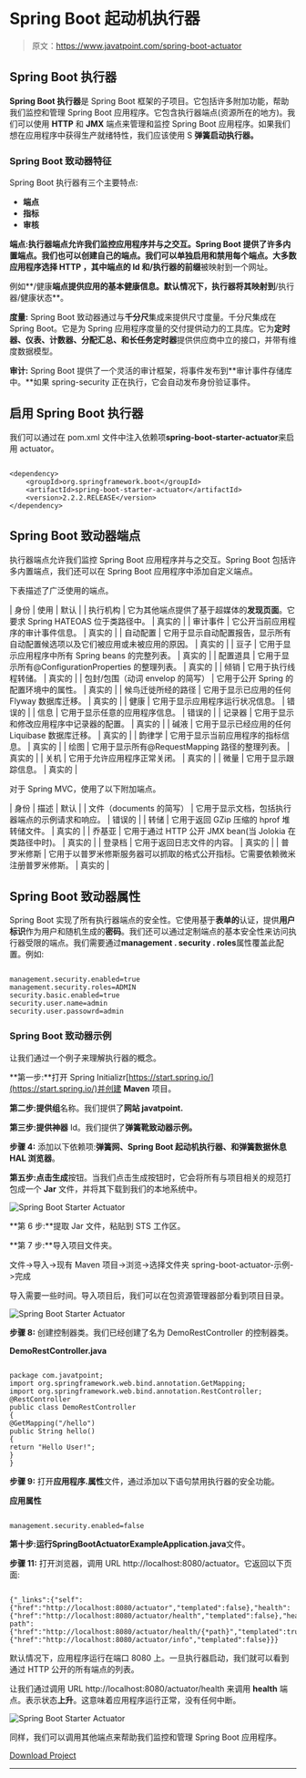 # Spring Boot 起动机执行器

> 原文：<https://www.javatpoint.com/spring-boot-actuator>

## Spring Boot 执行器

**Spring Boot 执行器**是 Spring Boot 框架的子项目。它包括许多附加功能，帮助我们监控和管理 Spring Boot 应用程序。它包含执行器端点(资源所在的地方)。我们可以使用 **HTTP** 和 **JMX** 端点来管理和监控 Spring Boot 应用程序。如果我们想在应用程序中获得生产就绪特性，我们应该使用 S **弹簧启动执行器。**

### Spring Boot 致动器特征

Spring Boot 执行器有三个主要特点:

*   **端点**
*   **指标**
*   **审核**

**端点:**执行器端点允许我们监控应用程序并与之交互。Spring Boot 提供了许多内置端点。我们也可以创建自己的端点。我们可以单独启用和禁用每个端点。大多数应用程序选择 **HTTP** ，其中端点的 Id 和**/执行器的前缀**被映射到一个网址。

例如**/健康**端点提供应用的基本健康信息。默认情况下，执行器将其映射到**/执行器/健康状态**。

**度量:** Spring Boot 致动器通过与**千分尺**集成来提供尺寸度量。千分尺集成在 Spring Boot。它是为 Spring 应用程序度量的交付提供动力的工具库。它为**定时器、仪表、计数器、分配汇总、**和**长任务定时器**提供供应商中立的接口，并带有维度数据模型。

**审计:** Spring Boot 提供了一个灵活的审计框架，将事件发布到**审计事件存储库中。**如果 spring-security 正在执行，它会自动发布身份验证事件。

## 启用 Spring Boot 执行器

我们可以通过在 pom.xml 文件中注入依赖项**spring-boot-starter-actuator**来启用 actuator。

```

<dependency>
    <groupId>org.springframework.boot</groupId>
    <artifactId>spring-boot-starter-actuator</artifactId>
    <version>2.2.2.RELEASE</version>
</dependency>

```

## Spring Boot 致动器端点

执行器端点允许我们监控 Spring Boot 应用程序并与之交互。Spring Boot 包括许多内置端点，我们还可以在 Spring Boot 应用程序中添加自定义端点。

下表描述了广泛使用的端点。

| 身份 | 使用 | 默认 |
| 执行机构 | 它为其他端点提供了基于超媒体的**发现页面**。它要求 Spring HATEOAS 位于类路径中。 | 真实的 |
| 审计事件 | 它公开当前应用程序的审计事件信息。 | 真实的 |
| 自动配置 | 它用于显示自动配置报告，显示所有自动配置候选项以及它们被应用或未被应用的原因。 | 真实的 |
| 豆子 | 它用于显示应用程序中所有 Spring beans 的完整列表。 | 真实的 |
| 配置道具 | 它用于显示所有@ConfigurationProperties 的整理列表。 | 真实的 |
| 倾销 | 它用于执行线程转储。 | 真实的 |
| 包封/包围（动词 envelop 的简写） | 它用于公开 Spring 的配置环境中的属性。 | 真实的 |
| 候鸟迁徙所经的路径 | 它用于显示已应用的任何 Flyway 数据库迁移。 | 真实的 |
| 健康 | 它用于显示应用程序运行状况信息。 | 错误的 |
| 信息 | 它用于显示任意的应用程序信息。 | 错误的 |
| 记录器 | 它用于显示和修改应用程序中记录器的配置。 | 真实的 |
| 碱液 | 它用于显示已经应用的任何 Liquibase 数据库迁移。 | 真实的 |
| 韵律学 | 它用于显示当前应用程序的指标信息。 | 真实的 |
| 绘图 | 它用于显示所有@RequestMapping 路径的整理列表。 | 真实的 |
| 关机 | 它用于允许应用程序正常关闭。 | 真实的 |
| 微量 | 它用于显示跟踪信息。 | 真实的 |

对于 Spring MVC，使用了以下附加端点。

| 身份 | 描述 | 默认 |
| 文件（documents 的简写） | 它用于显示文档，包括执行器端点的示例请求和响应。 | 错误的 |
| 转储 | 它用于返回 GZip 压缩的 hprof 堆转储文件。 | 真实的 |
| 乔基亚 | 它用于通过 HTTP 公开 JMX bean(当 Jolokia 在类路径中时)。 | 真实的 |
| 登录档 | 它用于返回日志文件的内容。 | 真实的 |
| 普罗米修斯 | 它用于以普罗米修斯服务器可以抓取的格式公开指标。它需要依赖微米注册普罗米修斯。 | 真实的 |

## Spring Boot 致动器属性

Spring Boot 实现了所有执行器端点的安全性。它使用基于**表单的**认证，提供**用户标识**作为用户和随机生成的**密码**。我们还可以通过定制端点的基本安全性来访问执行器受限的端点。我们需要通过**management . security . roles**属性覆盖此配置。例如:

```

management.security.enabled=true
management.security.roles=ADMIN
security.basic.enabled=true
security.user.name=admin
security.user.passowrd=admin

```

### Spring Boot 致动器示例

让我们通过一个例子来理解执行器的概念。

**第一步:**打开 Spring Initializr[https://start.spring.io/](https://start.spring.io/)并创建 **Maven** 项目。

**第二步:**提供**组**名称。我们提供了**网站 javatpoint.**

**第三步:**提供**神器** Id。我们提供了**弹簧靴致动器示例。**

**步骤 4:** 添加以下依赖项:**弹簧网、Spring Boot 起动机执行器、**和**弹簧数据休息 HAL 浏览器**。

**第五步:**点击**生成**按钮。当我们点击生成按钮时，它会将所有与项目相关的规范打包成一个 **Jar** 文件，并将其下载到我们的本地系统中。

![Spring Boot Starter Actuator](../img/bf9826dd04fa9ba4b199d3f26acf3604.png)

**第 6 步:**提取 Jar 文件，粘贴到 STS 工作区。

**第 7 步:**导入项目文件夹。

文件->导入->现有 Maven 项目->浏览->选择文件夹 spring-boot-actuator-示例->完成

导入需要一些时间。导入项目后，我们可以在包资源管理器部分看到项目目录。

![Spring Boot Starter Actuator](../img/cd5c1c52e04281c6503046b566e6cf95.png)

**步骤 8:** 创建控制器类。我们已经创建了名为 DemoRestController 的控制器类。

**DemoRestController.java**

```

package com.javatpoint;
import org.springframework.web.bind.annotation.GetMapping;
import org.springframework.web.bind.annotation.RestController;
@RestController
public class DemoRestController 
{
@GetMapping("/hello")
public String hello() 
{
return "Hello User!";
}
}

```

**步骤 9:** 打开**应用程序.属性**文件，通过添加以下语句禁用执行器的安全功能。

**应用属性**

```

management.security.enabled=false

```

**第十步:**运行**SpringBootActuatorExampleApplication.java**文件。

**步骤 11:** 打开浏览器，调用 URL http://localhost:8080/actuator。它返回以下页面:

```

{"_links":{"self":{"href":"http://localhost:8080/actuator","templated":false},"health":{"href":"http://localhost:8080/actuator/health","templated":false},"health-path":{"href":"http://localhost:8080/actuator/health/{*path}","templated":true},"info":{"href":"http://localhost:8080/actuator/info","templated":false}}}

```

默认情况下，应用程序运行在端口 8080 上。一旦执行器启动，我们就可以看到通过 HTTP 公开的所有端点的列表。

让我们通过调用 URL http://localhost:8080/actuator/health 来调用 **health** 端点。表示状态**上升**。这意味着应用程序运行正常，没有任何中断。

![Spring Boot Starter Actuator](../img/92d92321e73fe978a783b084953c133c.png)

同样，我们可以调用其他端点来帮助我们监控和管理 Spring Boot 应用程序。

[Download Project](https://static.javatpoint.com/springboot/download/spring-boot-actuator-example.zip)

* * *